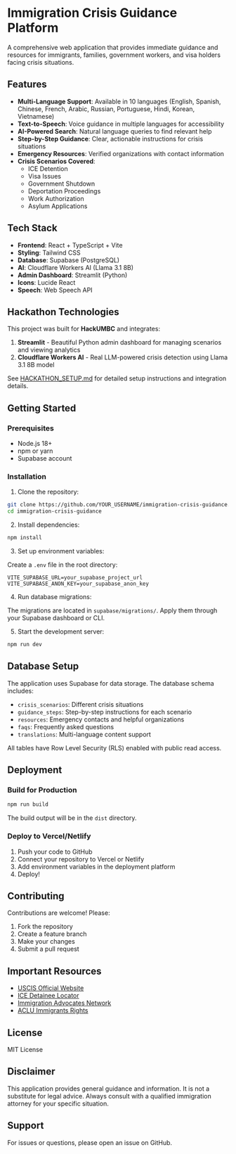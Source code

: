 # Immigration Crisis Guidance Platform

A comprehensive web application that provides immediate guidance and resources for immigrants, families, government workers, and visa holders facing crisis situations.

## Features

- **Multi-Language Support**: Available in 10 languages (English, Spanish, Chinese, French, Arabic, Russian, Portuguese, Hindi, Korean, Vietnamese)
- **Text-to-Speech**: Voice guidance in multiple languages for accessibility
- **AI-Powered Search**: Natural language queries to find relevant help
- **Step-by-Step Guidance**: Clear, actionable instructions for crisis situations
- **Emergency Resources**: Verified organizations with contact information
- **Crisis Scenarios Covered**:
  - ICE Detention
  - Visa Issues
  - Government Shutdown
  - Deportation Proceedings
  - Work Authorization
  - Asylum Applications

## Tech Stack

- **Frontend**: React + TypeScript + Vite
- **Styling**: Tailwind CSS
- **Database**: Supabase (PostgreSQL)
- **AI**: Cloudflare Workers AI (Llama 3.1 8B)
- **Admin Dashboard**: Streamlit (Python)
- **Icons**: Lucide React
- **Speech**: Web Speech API

## Hackathon Technologies

This project was built for **HackUMBC** and integrates:

1. **Streamlit** - Beautiful Python admin dashboard for managing scenarios and viewing analytics
2. **Cloudflare Workers AI** - Real LLM-powered crisis detection using Llama 3.1 8B model

See [HACKATHON_SETUP.md](./HACKATHON_SETUP.md) for detailed setup instructions and integration details.

## Getting Started

### Prerequisites

- Node.js 18+
- npm or yarn
- Supabase account

### Installation

1. Clone the repository:
```bash
git clone https://github.com/YOUR_USERNAME/immigration-crisis-guidance.git
cd immigration-crisis-guidance
```

2. Install dependencies:
```bash
npm install
```

3. Set up environment variables:

Create a `.env` file in the root directory:

```env
VITE_SUPABASE_URL=your_supabase_project_url
VITE_SUPABASE_ANON_KEY=your_supabase_anon_key
```

4. Run database migrations:

The migrations are located in `supabase/migrations/`. Apply them through your Supabase dashboard or CLI.

5. Start the development server:
```bash
npm run dev
```

## Database Setup

The application uses Supabase for data storage. The database schema includes:

- `crisis_scenarios`: Different crisis situations
- `guidance_steps`: Step-by-step instructions for each scenario
- `resources`: Emergency contacts and helpful organizations
- `faqs`: Frequently asked questions
- `translations`: Multi-language content support

All tables have Row Level Security (RLS) enabled with public read access.

## Deployment

### Build for Production

```bash
npm run build
```

The build output will be in the `dist` directory.

### Deploy to Vercel/Netlify

1. Push your code to GitHub
2. Connect your repository to Vercel or Netlify
3. Add environment variables in the deployment platform
4. Deploy!

## Contributing

Contributions are welcome! Please:

1. Fork the repository
2. Create a feature branch
3. Make your changes
4. Submit a pull request

## Important Resources

- [USCIS Official Website](https://www.uscis.gov/)
- [ICE Detainee Locator](https://locator.ice.gov/)
- [Immigration Advocates Network](https://www.immigrationadvocates.org/)
- [ACLU Immigrants Rights](https://www.aclu.org/issues/immigrants-rights)

## License

MIT License

## Disclaimer

This application provides general guidance and information. It is not a substitute for legal advice. Always consult with a qualified immigration attorney for your specific situation.

## Support

For issues or questions, please open an issue on GitHub.
